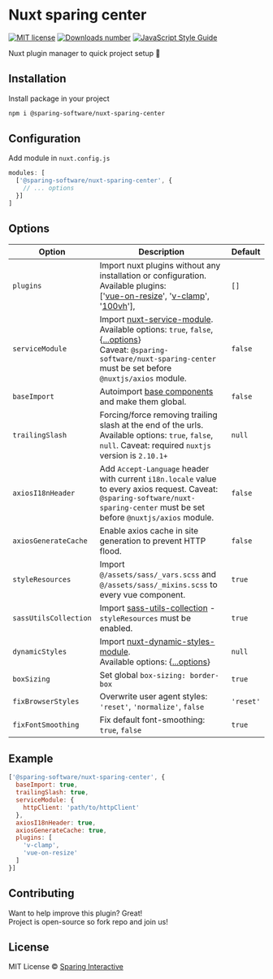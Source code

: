 # Nuxt sparing center

[![MIT license](https://img.shields.io/badge/license-MIT-green.svg)](https://github.com/SparingSoftware/nuxt-sparing-center/blob/master/LICENSE)
[![Downloads number](https://img.shields.io/npm/dt/@sparing-software/nuxt-sparing-center.svg)](https://www.npmjs.com/package/@sparing-software/nuxt-sparing-center)
[![JavaScript Style Guide](https://img.shields.io/badge/code_style-standard-brightgreen.svg)](https://standardjs.com)

Nuxt plugin manager to quick project setup :rocket:

## Installation
Install package in your project 
```bash
npm i @sparing-software/nuxt-sparing-center
```

## Configuration
Add module in `nuxt.config.js`
```js
modules: [
  ['@sparing-software/nuxt-sparing-center', {
    // ... options
  }]
]
```

## Options

| Option                         | Description     | Default |
|--------------------------------|-----------------|---------|
| `plugins`                      | Import nuxt plugins without any installation or configuration. Available plugins: <br> ['[vue-on-resize](https://github.com/SparingSoftware/vue-on-resize)', '[v-clamp](https://github.com/SparingSoftware/v-clamp)', '[100vh](https://github.com/SparingSoftware/100vh)'],  | `[]` |
| `serviceModule`                | Import [nuxt-service-module](https://github.com/SparingSoftware/nuxt-service-module).<br> Available options: `true`, `false`, {[...options](https://github.com/SparingSoftware/nuxt-service-module#options)} <br> Caveat: `@sparing-software/nuxt-sparing-center` must be set before `@nuxtjs/axios` module. | `false` |
| `baseImport`                   | Autoimport [base components](https://vuejs.org/v2/style-guide/#Base-component-names-strongly-recommended) and make them global. | `false` |
| `trailingSlash`                | Forcing/force removing trailing slash at the end of the urls. Available options: `true`, `false`, `null`. Caveat: required `nuxtjs` version is `2.10.1+` | `null` |
| `axiosI18nHeader`              | Add `Accept-Language` header with current `i18n.locale` value to every axios request. Caveat: `@sparing-software/nuxt-sparing-center` must be set before `@nuxtjs/axios` module. | `false` |
| `axiosGenerateCache`           | Enable axios cache in site generation to prevent HTTP flood. | `false` |
| `styleResources`               | Import `@/assets/sass/_vars.scss` and `@/assets/sass/_mixins.scss` to every vue component. | `true` |
| `sassUtilsCollection`          | Import [sass-utils-collection](https://github.com/adrianklimek/sass-utils-collection) - `styleResources` must be enabled. | `true` |
| `dynamicStyles`                | Import [nuxt-dynamic-styles-module](https://github.com/SparingSoftware/nuxt-dynamic-styles-module).<br> Available options: {[...options](https://github.com/SparingSoftware/nuxt-dynamic-styles-module#options)} | `null` |
| `boxSizing`                    | Set global `box-sizing: border-box` | `true` |
| `fixBrowserStyles`             | Overwrite user agent styles: `'reset'`, `'normalize'`, `false` | `'reset'` |
| `fixFontSmoothing`             | Fix default font-smoothing: `true`, `false` | `true` |

## Example
```js
['@sparing-software/nuxt-sparing-center', {
  baseImport: true,
  trailingSlash: true,
  serviceModule: {
    httpClient: 'path/to/httpClient'
  },
  axiosI18nHeader: true,
  axiosGenerateCache: true,
  plugins: [
    'v-clamp',
    'vue-on-resize'
  ]
}]
```

## Contributing
Want to help improve this plugin? Great!  
Project is open-source so fork repo and join us!

## License
MIT License © [Sparing Interactive](https://github.com/SparingSoftware)
